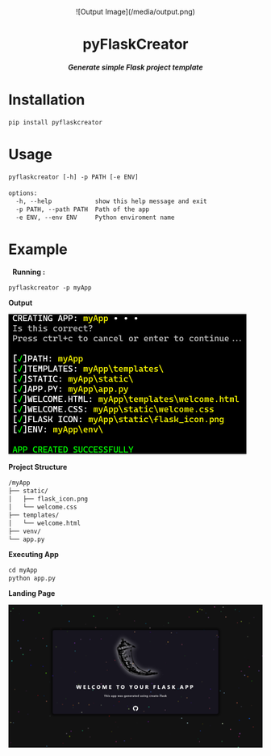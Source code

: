 <p align="center">
![Output Image](/media/output.png)
</p>


<h1 align="center">pyFlaskCreator </h1>
<h5 align="center">Generate simple Flask project template</h5>

# Installation

```
pip install pyflaskcreator
```

# Usage

```
pyflaskcreator [-h] -p PATH [-e ENV]

options:
  -h, --help            show this help message and exit
  -p PATH, --path PATH  Path of the app
  -e ENV, --env ENV     Python enviroment name
```
# Example
&nbsp;
**Running :** 
```
pyflaskcreator -p myApp
```

**Output**

![Output Image](https://github.com/Jael-G/pyFlaskCreator/blob/main/media/output.png)


**Project Structure**

```
/myApp
├── static/
│   ├── flask_icon.png
│   └── welcome.css
├── templates/
│   └── welcome.html
├── venv/
└── app.py
```

**Executing App**
```
cd myApp
python app.py
```

**Landing Page**

![Output Image](https://github.com/Jael-G/pyFlaskCreator/blob/main/media/landing_page.png)
